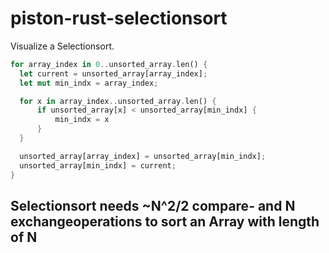 # piston-rust-selectionsort

Visualize a Selectionsort.

```rust
for array_index in 0..unsorted_array.len() {
  let current = unsorted_array[array_index];
  let mut min_indx = array_index;

  for x in array_index..unsorted_array.len() {
      if unsorted_array[x] < unsorted_array[min_indx] {
          min_indx = x
      }
  }

  unsorted_array[array_index] = unsorted_array[min_indx];
  unsorted_array[min_indx] = current;
}
```

## Selectionsort needs ~N^2/2 compare- and N exchangeoperations to sort an Array with length of N
